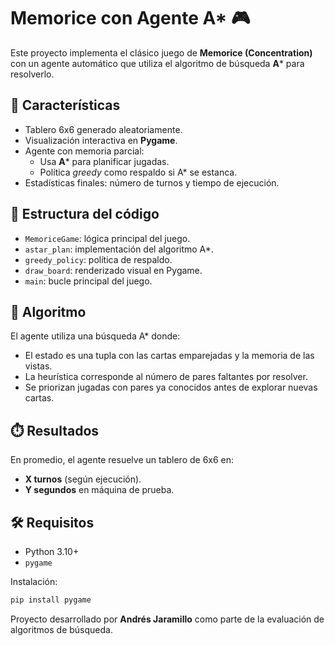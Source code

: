 # Memorice con Agente A* 🎮

Este proyecto implementa el clásico juego de **Memorice (Concentration)** 
con un agente automático que utiliza el algoritmo de búsqueda **A*** 
para resolverlo.

## 🚀 Características
- Tablero 6x6 generado aleatoriamente.
- Visualización interactiva en **Pygame**.
- Agente con memoria parcial:
  - Usa **A*** para planificar jugadas.
  - Política *greedy* como respaldo si A* se estanca.
- Estadísticas finales: número de turnos y tiempo de ejecución.

## 📂 Estructura del código
- `MemoriceGame`: lógica principal del juego.
- `astar_plan`: implementación del algoritmo A*.
- `greedy_policy`: política de respaldo.
- `draw_board`: renderizado visual en Pygame.
- `main`: bucle principal del juego.

## 🧩 Algoritmo
El agente utiliza una búsqueda A* donde:
- El estado es una tupla con las cartas emparejadas y la memoria de las vistas.
- La heurística corresponde al número de pares faltantes por resolver.
- Se priorizan jugadas con pares ya conocidos antes de explorar nuevas cartas.

## ⏱️ Resultados
En promedio, el agente resuelve un tablero de 6x6 en:
- **X turnos** (según ejecución).
- **Y segundos** en máquina de prueba.

## 🛠️ Requisitos
- Python 3.10+
- `pygame`

Instalación:
```bash
pip install pygame
```
Proyecto desarrollado por **Andrés Jaramillo** como parte de la evaluación de algoritmos de búsqueda.

